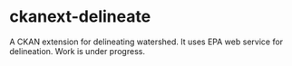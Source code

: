 ckanext-delineate
=================

A CKAN extension for delineating watershed. It uses EPA web service for delineation. Work is under progress.
